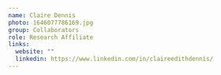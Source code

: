 ```yaml
---
name: Claire Dennis
photo: 1646077786169.jpg
group: Collaborators
role: Research Affiliate
links:
  website: ""
  linkedin: https://www.linkedin.com/in/claireedithdennis/
---
```

